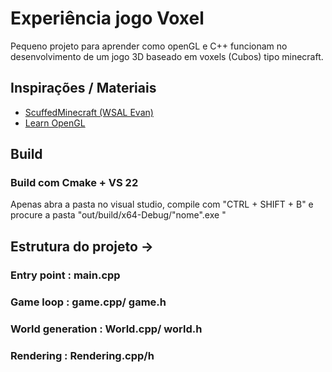 # Experiência jogo Voxel

Pequeno projeto para aprender como openGL e C++ funcionam no desenvolvimento de um jogo 3D baseado em voxels (Cubos) tipo minecraft.


## Inspirações / Materiais

 - [ScuffedMinecraft (WSAL Evan)](https://github.com/EvanatorM/ScuffedMinecraft)
 - [Learn OpenGL](https://learnopengl.com/Introduction)


## Build
### Build com Cmake + VS 22
Apenas abra a pasta no visual studio, compile com "CTRL + SHIFT + B" e procure a pasta "out/build/x64-Debug/"nome".exe " 

## Estrutura do projeto -> 
### Entry point : main.cpp
### Game loop : game.cpp/ game.h
### World generation : World.cpp/ world.h
### Rendering : Rendering.cpp/h

